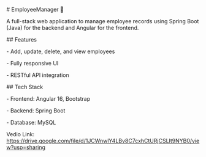 \# EmployeeManager 🚀



A full-stack web application to manage employee records using Spring Boot (Java) for the backend and Angular for the frontend.



\## Features

\- Add, update, delete, and view employees

\- Fully responsive UI

\- RESTful API integration



\## Tech Stack

\- Frontend: Angular 16, Bootstrap

\- Backend: Spring Boot

\- Database: MySQL

Vedio Link: https://drive.google.com/file/d/1JCWnwlY4LBv8C7cxhCtURjCSLlt9NYB0/view?usp=sharing




